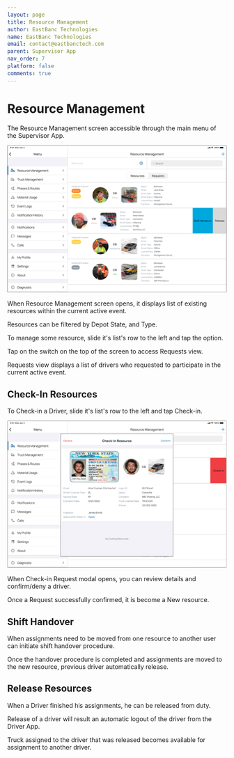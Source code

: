 ```yaml
---
layout: page
title: Resource Management
author: EastBanc Technologies
name: EastBanc Technologies
email: contact@eastbanctech.com
parent: Supervisor App
nav_order: 7
platform: false
comments: true
---
```


# Resource Management

The Resource Management screen accessible through the main menu of the Supervisor App.

<img src="images/supervisor/sa-resource-management/resource-management-view.png" class="ios width-xl" data-lightbox="1" />

When Resource Management screen opens, it displays list of existing resources within the current active event.

Resources can be filtered by Depot State, and Type.

To manage some resource, slide it's list's row to the left and tap the option.

Tap on the switch on the top of the screen to access Requests view.

Requests view displays a list of drivers who requested to participate in the current active event.

## Check-In Resources

To Check-in a Driver, slide it's list's row to the left and tap Check-in.

<img src="images/supervisor/sa-resource-management/checkin-modal.png" class="ios width-xl" data-lightbox="2" />

When Check-in Request modal opens, you can review details and confirm/deny a driver.

Once a Request successfully confirmed, it is become a New resource.


## Shift Handover

When assignments need to be moved from one resource to another user can initiate shift handover procedure.

Once the handover procedure is completed and assignments are moved to the new resource, previous driver automatically release.


## Release Resources

When a Driver finished his assignments, he can be released from duty.

Release of a driver will result an automatic logout of the driver from the Driver App.

Truck assigned to the driver that was released becomes available for assignment to another driver.